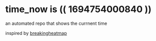 # time_now is (( 1694754000840 ))

an automated repo that shows the currnent time

inspired by [breakingheatmap](https://github.com/breakingheatmap/breakingheatmap)